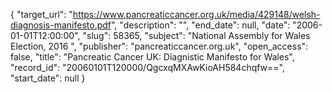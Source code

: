 {
  "target_url": "https://www.pancreaticcancer.org.uk/media/429148/welsh-diagnosis-manifesto.pdf", 
  "description": "", 
  "end_date": null, 
  "date": "2006-01-01T12:00:00", 
  "slug": 58365, 
  "subject": "National Assembly for Wales Election, 2016 ", 
  "publisher": "pancreaticcancer.org.uk", 
  "open_access": false, 
  "title": "Pancreatic Cancer UK: Diagnistic Manifesto for Wales", 
  "record_id": "20060101T120000/QgcxqMXAwKioAH584chqfw==", 
  "start_date": null
}

